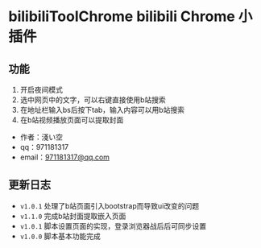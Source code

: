 # bilibiliToolChrome bilibili Chrome 小插件

## 功能

1. 开启夜间模式
2. 选中网页中的文字，可以右键直接使用b站搜索
3. 在地址栏输入bs后按下tab，输入内容可以用b站搜索
4. 在b站视频播放页面可以提取封面

* 作者：淺い空
* qq：971181317
* email：971181317@qq.com

## 更新日志

* `v1.0.1` 处理了b站页面引入bootstrap而导致ui改变的问题
* `v1.1.0` 完成b站封面提取嵌入页面
* `v1.0.1` 脚本设置页面的实现，登录浏览器战后后可同步设置
* `v1.0.0` 脚本基本功能完成

